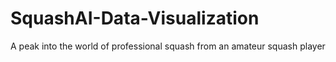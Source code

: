 # SquashAI-Data-Visualization
A peak into the world of professional squash from an amateur squash player
